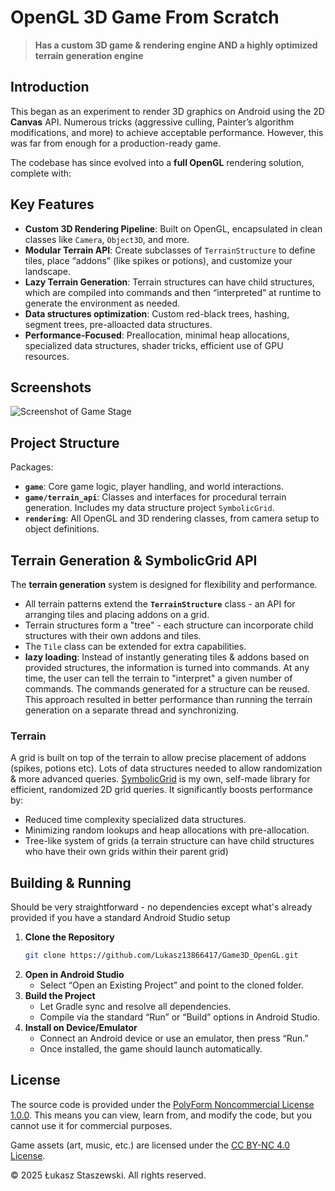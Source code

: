 # OpenGL 3D Game From Scratch
> **Has a custom 3D game & rendering engine AND a highly optimized terrain generation engine**

## Introduction
This began as an experiment to render 3D graphics on Android using the 2D **Canvas** API. Numerous tricks (aggressive culling, Painter’s algorithm modifications, and more) to achieve acceptable performance. However, this was far from enough for a production-ready game.

The codebase has since evolved into a **full OpenGL** rendering solution, complete with:
## Key Features
- **Custom 3D Rendering Pipeline**: Built on OpenGL, encapsulated in clean classes like `Camera`, `Object3D`, and more.
- **Modular Terrain API**: Create subclasses of `TerrainStructure` to define tiles, place “addons” (like spikes or potions), and customize your landscape.
- **Lazy Terrain Generation**: Terrain structures can have child structures, which are compiled into commands and then “interpreted” at runtime to generate the environment as needed.
- **Data structures optimization**: Custom red-black trees, hashing, segment trees, pre-alloacted data structures.
- **Performance-Focused**: Preallocation, minimal heap allocations, specialized data structures, shader tricks, efficient use of GPU resources.

## Screenshots
![Screenshot of Game Stage](https://github.com/user-attachments/assets/2b78fd37-cfe1-4630-b902-ea5328005814)

## Project Structure
Packages:
- **`game`**: Core game logic, player handling, and world interactions.
- **`game/terrain_api`**: Classes and interfaces for procedural terrain generation. Includes my data structure project  `SymbolicGrid`.
- **`rendering`**: All OpenGL and 3D rendering classes, from camera setup to object definitions.

## Terrain Generation & SymbolicGrid API
The **terrain generation** system is designed for flexibility and performance.
- All terrain patterns extend the **```TerrainStructure```** class - an API for arranging tiles and placing addons on a grid.
- Terrain structures form a "tree" - each structure can incorporate child structures with their own addons and tiles. 
- The ```Tile``` class can be extended for extra capabilities.
- **lazy loading**:  Instead of instantly generating tiles & addons based on provided structures, the information is turned into commands. At any time, the user can tell the terrain to "interpret" a given number of commands. The commands generated for a structure can be reused. This approach resulted in better performance than running the terrain generation on a separate thread and synchronizing.

### Terrain
A grid is built on top of the terrain to allow precise placement of addons (spikes, potions etc). Lots of data structures needed to allow randomization & more advanced queries.
[SymbolicGrid](https://github.com/Lukasz13866417/SymbolicGrid) is my own, self-made library for efficient, randomized 2D grid queries. It significantly boosts performance by:
- Reduced time complexity specialized data structures.
- Minimizing random lookups and heap allocations with pre-allocation.
- Tree-like system of grids (a terrain structure can have child structures who have their own grids within their parent grid)

## Building & Running
Should be very straightforward - no dependencies except what's already provided if you have a standard Android Studio setup
1. **Clone the Repository**  
   ```bash
   git clone https://github.com/Lukasz13866417/Game3D_OpenGL.git
   ```
2. **Open in Android Studio**  
   - Select “Open an Existing Project” and point to the cloned folder.
3. **Build the Project**  
   - Let Gradle sync and resolve all dependencies.
   - Compile via the standard “Run” or “Build” options in Android Studio.
4. **Install on Device/Emulator**  
   - Connect an Android device or use an emulator, then press “Run.”
   - Once installed, the game should launch automatically.

## License

The source code is provided under the [PolyForm Noncommercial License 1.0.0](https://polyformproject.org/licenses/noncommercial/1.0.0/). 
This means you can view, learn from, and modify the code, but you cannot use it for commercial purposes. 

Game assets (art, music, etc.) are licensed under the [CC BY-NC 4.0 License](https://creativecommons.org/licenses/by-nc/4.0/). 

© 2025 Łukasz Staszewski. All rights reserved.
